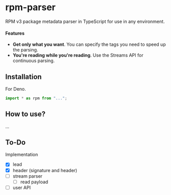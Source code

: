 # rpm-parser

RPM v3 package metadata parser in TypeScript for use in any environment.

#### Features

- **Get only what you want**. You can specify the tags you need to speed up the
  parsing.
- **You're reading while you're reading**. Use the Streams API for continuous
  parsing.

## Installation

For Deno.

```ts
import * as rpm from "...";
```

## How to use?

...

## To-Do

Implementation

- [x] lead
- [x] header (signature and header)
- [ ] stream parser
  - [ ] read payload
- [ ] user API
